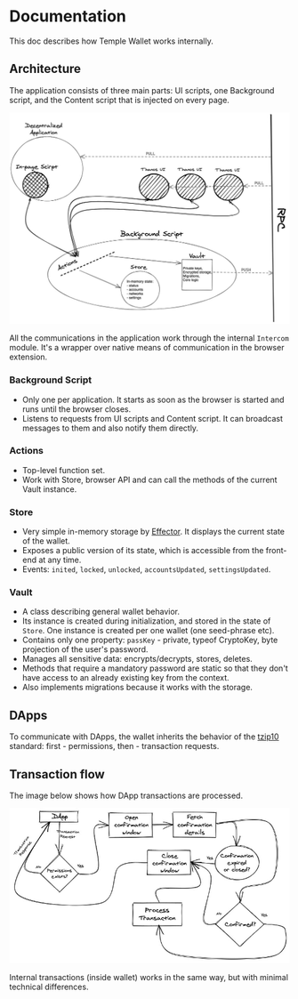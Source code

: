 # Documentation

This doc describes how Temple Wallet works internally.

## Architecture

The application consists of three main parts: UI scripts, one Background script, and the Content script that is injected on every page.

![Highlevel architecture](highlevel-architecture.jpeg)

All the communications in the application work through the internal `Intercom` module. It's a wrapper over native means of communication in the browser extension.

### Background Script

- Only one per application. It starts as soon as the browser is started and runs until the browser closes.
- Listens to requests from UI scripts and Content script. It can broadcast messages to them and also notify them directly.

### Actions

- Top-level function set.
- Work with Store, browser API and can call the methods of the current Vault instance.

### Store

- Very simple in-memory storage by [Effector](https://github.com/zerobias/effector). It displays the current state of the wallet.
- Exposes a public version of its state, which is accessible from the front-end at any time.
- Events: `inited`, `locked`, `unlocked`, `accountsUpdated`, `settingsUpdated`.

### Vault

- A class describing general wallet behavior.
- Its instance is created during initialization, and stored in the state of `Store`. One instance is created per one wallet (one seed-phrase etc).
- Contains only one property: `passKey` - private, typeof CryptoKey, byte projection of the user's password.
- Manages all sensitive data: encrypts/decrypts, stores, deletes.
- Methods that require a mandatory password are static so that they don't have access to an already existing key from the context.
- Also implements migrations because it works with the storage.

## DApps

To communicate with DApps, the wallet inherits the behavior of the [tzip10](https://gitlab.com/tzip/tzip/-/blob/master/proposals/tzip-10/tzip-10.md) standard: first - permissions, then - transaction requests.

## Transaction flow

The image below shows how DApp transactions are processed.

![Transaction flow](transaction-flow.jpeg)

Internal transactions (inside wallet) works in the same way, but with minimal technical differences.
